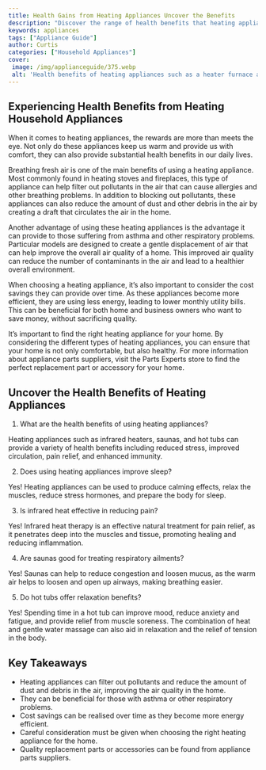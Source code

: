 ```yaml
---
title: Health Gains from Heating Appliances Uncover the Benefits
description: "Discover the range of health benefits that heating appliances can provide to you and your family Learn more about how these appliances can make your home a healthier place to be"
keywords: appliances
tags: ["Appliance Guide"]
author: Curtis
categories: ["Household Appliances"]
cover: 
 image: /img/applianceguide/375.webp
 alt: 'Health benefits of heating appliances such as a heater furnace and boiler can help you stay healthy and comfortable'
---
```

## Experiencing Health Benefits from Heating Household Appliances

When it comes to heating appliances, the rewards are more than meets the eye. Not only do these appliances keep us warm and provide us with comfort, they can also provide substantial health benefits in our daily lives. 

Breathing fresh air is one of the main benefits of using a heating appliance. Most commonly found in heating stoves and fireplaces, this type of appliance can help filter out pollutants in the air that can cause allergies and other breathing problems. In addition to blocking out pollutants, these appliances can also reduce the amount of dust and other debris in the air by creating a draft that circulates the air in the home. 

Another advantage of using these heating appliances is the advantage it can provide to those suffering from asthma and other respiratory problems. Particular models are designed to create a gentle displacement of air that can help improve the overall air quality of a home. This improved air quality can reduce the number of contaminants in the air and lead to a healthier overall environment.

When choosing a heating appliance, it’s also important to consider the cost savings they can provide over time. As these appliances become more efficient, they are using less energy, leading to lower monthly utility bills. This can be beneficial for both home and business owners who want to save money, without sacrificing quality. 

It’s important to find the right heating appliance for your home. By considering the different types of heating appliances, you can ensure that your home is not only comfortable, but also healthy. For more information about appliance parts suppliers, visit the Parts Experts store to find the perfect replacement part or accessory for your home.

## Uncover the Health Benefits of Heating Appliances

1. What are the health benefits of using heating appliances?

Heating appliances such as infrared heaters, saunas, and hot tubs can provide a variety of health benefits including reduced stress, improved circulation, pain relief, and enhanced immunity.

2. Does using heating appliances improve sleep?

Yes! Heating appliances can be used to produce calming effects, relax the muscles, reduce stress hormones, and prepare the body for sleep.

3. Is infrared heat effective in reducing pain?

Yes! Infrared heat therapy is an effective natural treatment for pain relief, as it penetrates deep into the muscles and tissue, promoting healing and reducing inflammation.

4. Are saunas good for treating respiratory ailments?

Yes! Saunas can help to reduce congestion and loosen mucus, as the warm air helps to loosen and open up airways, making breathing easier.

5. Do hot tubs offer relaxation benefits?

Yes! Spending time in a hot tub can improve mood, reduce anxiety and fatigue, and provide relief from muscle soreness. The combination of heat and gentle water massage can also aid in relaxation and the relief of tension in the body.

## Key Takeaways

- Heating appliances can filter out pollutants and reduce the amount of dust and debris in the air, improving the air quality in the home.
- They can be beneficial for those with asthma or other respiratory problems.
- Cost savings can be realised over time as they become more energy efficient.
- Careful consideration must be given when choosing the right heating appliance for the home.
- Quality replacement parts or accessories can be found from appliance parts suppliers.
